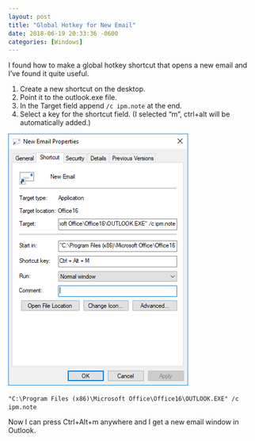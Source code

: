 ```yaml
---
layout: post
title: "Global Hotkey for New Email"
date: 2018-06-19 20:33:36 -0600
categories: [Windows]
---
```


I found how to make a global hotkey shortcut that opens a new email and I’ve found it quite useful.

1. Create a new shortcut on the desktop.
1. Point it to the outlook.exe file.
1. In the Target field append `/c ipm.note` at the end.
1. Select a key for the shortcut field. (I selected “m”, ctrl+alt will be automatically added.)

![new_mail_shortcut](/assets/2018/06/new_mail_shortcut.png)

`"C:\Program Files (x86)\Microsoft Office\Office16\OUTLOOK.EXE" /c ipm.note`

Now I can press Ctrl+Alt+m anywhere and I get a new email window in Outlook.
